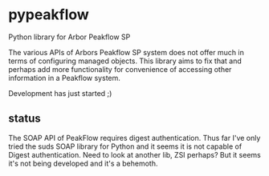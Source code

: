 pypeakflow
==========

Python library for Arbor Peakflow SP

The various APIs of Arbors Peakflow SP system does not offer much in terms of
configuring managed objects. This library aims to fix that and perhaps add more
functionality for convenience of accessing other information in a Peakflow
system.

Development has just started ;)

status
------
The SOAP API of PeakFlow requires digest authentication. Thus far I've only
tried the suds SOAP library for Python and it seems it is not capable of Digest
authentication. Need to look at another lib, ZSI perhaps? But it seems it's not
being developed and it's a behemoth.
